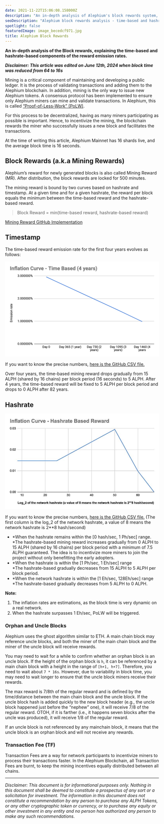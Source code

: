 ```yaml
---
date: 2021-11-22T15:06:08.158000Z
description: "An in-depth analysis of Alephium's block rewards system, explaining the time-based and hashrate-based components of the reward emission rates and mining incentives."
seoDescription: "Alephium block rewards analysis - time-based and hashrate-based emission rates. Mining incentives, uncle blocks, and transaction fee burning explained."
spotlight: false
featuredImage: image_becedcf971.jpg
title: Alephium Block Rewards
---
```


**An in-depth analysis of the Block rewards, explaining the time-based and hashrate-based components of the reward emission rates.**

**_Disclaimer: This article was edited on June 12th, 2024 when block time was reduced from 64 to 16s_**

Mining is a critical component of maintaining and developing a public ledger. It is the process of validating transactions and adding them to the Alephium blockchain. In addition, mining is the only way to issue new Alephium tokens. A consensus protocol has been implemented to ensure only Alephium miners can mine and validate transactions. In Alephium, this is called [“Proof-of-Less-Work” (PoLW)](/news/post/tech-talk-1-the-ultimate-guide-to-proof-of-less-work-the-universe-and-everything-ba70644ab301).

For this process to be decentralized, having as many miners participating as possible is important. Hence, to incentivize the mining, the blockchain rewards the miner who successfully issues a new block and facilitates the transactions.

At the time of writing this article, Alephium Mainnet has 16 shards live, and the average block time is 16 seconds.

## Block Rewards (a.k.a Mining Rewards)

Alephium’s reward for newly generated blocks is also called Mining Reward (MR). After distribution, the block rewards are locked for 500 minutes.

The mining reward is bound by two curves based on hashrate and timestamp. At a given time and for a given hashrate, the reward per block equals the minimum between the time-based reward and the hashrate-based reward.

> Block Reward = min(time-based reward, hashrate-based reward)

[Mining Reward GitHub Implementation](https://github.com/alephium/alephium/blob/master/protocol/src/main/scala/org/alephium/protocol/mining/Emission.scala)

## Timestamp

The time-based reward emission rate for the first four years evolves as follows:

![](image_becedcf971.jpg)

If you want to know the precise numbers, [here is the GitHub CSV file.](https://github.com/alephium/alephium/blob/master/protocol/src/main/resources/time-inflation.csv)

Over four years, the time-based mining reward drops gradually from 15 ALPH (shared by 16 chains) per block period (16 seconds) to 5 ALPH. After 4 years, the time-based reward will be fixed to 5 ALPH per block period and drops to 0 ALPH after 82 years.

## Hashrate

![](image_c9069ba7e9.jpeg)

If you want to know the precise numbers, [here is the GitHub CSV file.](https://github.com/alephium/alephium/blob/master/protocol/src/main/resources/hashrate-inflation.csv) (The first column is the log_2 of the network hashrate, a value of 8 means the network hashrate is 2**8 hash/second)

- *When the hashrate remains within the \[0 hash/sec, 1 Ph/sec\] range.   
  *The hashrate-based mining reward increases gradually from 0 ALPH to 15 ALPH (shared by 16 chains) per block period with a minimum of 7.5 ALPH guaranteed. The idea is to incentivize more miners to join the project without only benefitting the early adopters.
- *When the hashrate is within the \[1 Ph/sec, 1 Eh/sec\] range  
  *The hashrate-based gradually decreases from 15 ALPH to 5 ALPH per block period.
- *When the network hashrate is within the \[1 Eh/sec, 128Eh/sec\] range  
  *The hashrate-based gradually decreases from 5 ALPH to 0 ALPH.

**Note:**

1. The inflation rates are estimations, as the block time is very dynamic on a real network.
2. When the hashrate surpasses 1 Eh/sec, PoLW will be triggered.

### Orphan and Uncle Blocks

Alephium uses the ghost algorithm similar to ETH. A main chain block may reference uncle blocks, and both the miner of the main chain block and the miner of the uncle block will receive rewards.

You may need to wait for a while to confirm whether an orphan block is an uncle block. If the height of the orphan block is `h`, it can be referenced by a main chain block with a height in the range of `[h+1, h+7]`. Therefore, you need to wait about `7 * 16s`. However, due to variability in block time, you may need to wait longer to ensure that the uncle block miners receive their rewards.

The max reward is 7/8th of the regular reward and is defined by the time/distance between the main chain block and the uncle block. If the uncle block hash is added quickly to the new block header (e.g., the uncle block happened just before the “nephew” one), it will receive 7/8 of the regular reward. OTOH, if it is farther (i.e., it happens seven blocks after the uncle was produced), it will receive 1/8 of the regular reward.

If an uncle block is not referenced by any mainchain block, it means that the uncle block is an orphan block and will not receive any rewards.

### Transaction Fee (TF)

Transaction Fees are a way for network participants to incentivize miners to process their transactions faster. In the Alephium Blockchain, all Transaction Fees are burnt, to keep the mining incentives equally distributed between all chains.

---

_Disclaimer: This document is for informational purposes only. Nothing in this document shall be deemed to constitute a prospectus of any sort or a solicitation for investment. The information in this document does not constitute a recommendation by any person to purchase any ALPH Tokens, or any other cryptographic token or currency, or to purchase any equity or other investment in any entity and no person has authorized any person to make any such recommendations._
